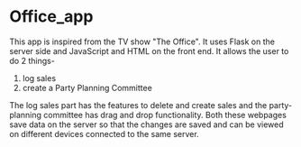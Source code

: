 # Office_app
This app is inspired from the TV show "The Office". It uses Flask on the server side and JavaScript and HTML on the front end. It allows the user to do 2 things-
1) log sales 
2) create a Party Planning Committee

The log sales part has the features to delete and create sales and the party-planning committee has drag and drop functionality. 
Both these webpages save data on the server so that the changes are saved and can be viewed on different devices connected to the same server. 
